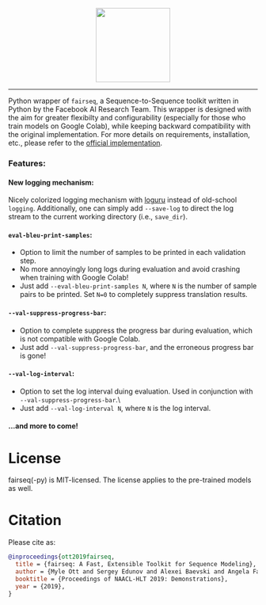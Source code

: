 <p align="center">
  <img src="docs/fairseq_logo.png" width="150">
</p>

--------------------------------------------------------------------------------

Python wrapper of `fairseq`, a Sequence-to-Sequence toolkit written in Python by the Facebook AI Research Team. This wrapper is designed with the aim for greater flexibilty and configurability (especially for those who train models on Google Colab), while keeping backward compatibility with the original implementation. For more details on requirements, installation, etc., please refer to the [official implementation](https://github.com/pytorch/fairseq).

### Features:

#### New logging mechanism:
Nicely colorized logging mechanism with [loguru](https://github.com/Delgan/loguru) instead of old-school `logging`.
Additionally, one can simply add `--save-log` to direct the log stream to the current working directory (i.e., `save_dir`). 

#### `eval-bleu-print-samples`:
* Option to limit the number of samples to be printed in each validation step.
* No more annoyingly long logs during evaluation and avoid crashing when training with Google Colab!
* Just add `--eval-bleu-print-samples N`, where `N` is the number of sample pairs to be printed. Set `N=0` to completely suppress translation results.

#### `--val-suppress-progress-bar`:
* Option to complete suppress the progress bar during evaluation, which is not compatible with Google Colab.
* Just add `--val-suppress-progress-bar`, and the erroneous progress bar is gone!

#### `--val-log-interval`:
* Option to set the log interval duing evaluation. Used in conjunction with `--val-suppress-progress-bar`.\
* Just add `--val-log-interval N`, where `N` is the log interval.

#### ...and more to come!

# License

fairseq(-py) is MIT-licensed.
The license applies to the pre-trained models as well.

# Citation

Please cite as:

``` bibtex
@inproceedings{ott2019fairseq,
  title = {fairseq: A Fast, Extensible Toolkit for Sequence Modeling},
  author = {Myle Ott and Sergey Edunov and Alexei Baevski and Angela Fan and Sam Gross and Nathan Ng and David Grangier and Michael Auli},
  booktitle = {Proceedings of NAACL-HLT 2019: Demonstrations},
  year = {2019},
}
```
